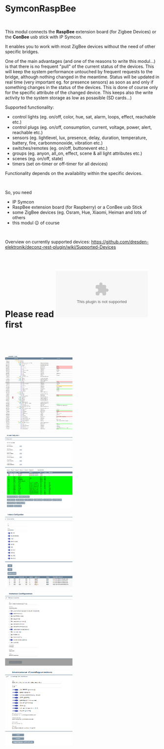 # SymconRaspBee
<br>

This modul connects the **RaspBee** extension board (for Zigbee Devices) or the **ConBee** usb stick with IP Symcon.

It enables you to work with most ZigBee devices without the need of other specific bridges. 

One of the main advantages (and one of the reasons to write this modul...) is that there is no frequent "pull" of the current status of the devices. This will keep the system performance untouched by frequent requests to the bridge, although nothing changed in the meantime. Status will be updated in real time (very important eg. for presence sensors) as soon as and only if something changes in the status of the devices. This is done of course only for the specific attribute of the changed device. This keeps also the write activity to the system storage as low as posasible (SD cards...)

Supported functionality:

- control lights (eg. on/off, color, hue, sat, alarm, loops, effect, reachable etc.)
- control plugs (eg. on/off, consumption, current, voltage, power, alert, reachable etc.)
- sensors (eg. lightlevel, lux, presence, delay, duration, temperature, battery, fire, carbonmonoxide, vibration etc.)
- switches/remotes (eg. on/off, buttonevent etc.)
- groups (eg. anyon, all_on, effect, scene & all light attributes etc.)
- scenes (eg. on/off, state)
- timers (set on-timer or off-timer for all devices)

Functionality depends on the availability within the specific devices.

<br>

So, you need
- IP Symcon
- RaspBee extension board (for Raspberry) or a ConBee usb Stick
- some ZigBee devices (eg. Osram, Hue, Xiaomi, Heiman and lots of others
- this modul :wink: of course

<br>

   Overview on currently supported devices: https://github.com/dresden-elektronik/deconz-rest-plugin/wiki/Supported-Devices

<br>

# Please read ![the Documentation](https://github.com/dghh/raspbee/edit/master/RaspBee.docx) first


<br>

<br>
<br>

<p>
    <img src="object_tree.png" width="220" height="240" />
</p>
<p>
    <img src="configurator.png" width="220" height="240" />
</p>
<p>
    <img src="group_instance.png" width="220" height="240" />
</p>
<p>
    <img src="sensor_instance.png" width="220" height="240" />
</p>
<p>
    <img src="light_instance.png" width="220" height="240" />
</p>

